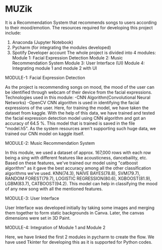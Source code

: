 # MUZik
It is a Recommendation System that recommends songs to users according to their mood/emotion.
The resources required for developing this project include:
  1. Anaconda (Jupyter Notebook)
  2. Pycharm (for integrating the modules developed)
  3. Spotify Developer account
The whole project is divided into 4 modules:
Module 1: Facial Expression Detection
Module 2: Music Recommendation System
Module 3: User Interface (UI)
Module 4: Integrating module 1 and module 2 with UI

MODULE-1: Facial Expression Detection

As the project is recommending songs on mood, the mood of the user can be identified through webcam of their device from the facial expressions.
Technologies used in this module:
  -CNN Algorithm(Convolutional Neural Networks)
  -OpenCV
 CNN algorithm is used in identifying the facial expressions of the user.
 Here, for training the model, we have taken the dataset from kaggle.
 With the help of this data, we have trained and tested the facial expression detection model using CNN algorithm and got an accuracy of 64.5 %.
 This model that is trained is saved in the file "model.h5".
 As the system resources aren't supporting such huge data, we trained our CNN model on kaggle itself.
 
 MODULE-2: Music Recommendation System
 
 In this module, we used a dataset of approx. 167,000 rows with each row being a sing with different features like acousticness, dancebaility, etc.
 Based on these features, we've trained our model using "catboost algorithm" as it gave the best accuracy among all the other classification algorithms we've used.
KNN(74.3), NAÏVE BAYES(78.8), SVM(79.7), RANDOM FOREST(79.7), LOGISTIC REGRESSION(80.6), XGBOOST(81.9), LGBM(83.7), CATBOOST(94.2).
This model can help in classifying the mood of any new song with all the mentioned features.

MODULE-3: User Interface

User Interface was developed initially by taking some images and merging them together to form static backgrounds in Canva.
Later, the canvas dimensions were set in 3D Paint.

MODULE-4: Integration of Module 1 and Module 2

Here, we have linked the first 2 modules in pycharm to create the flow.
We have used Tkinter for developing this as it is supported for Python codes.


